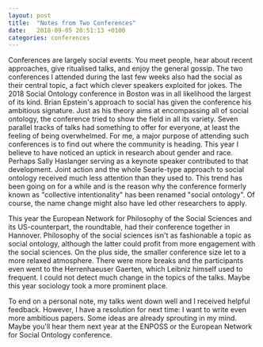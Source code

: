 ```yaml
---
layout: post
title:  "Notes from Two Conferences"
date:   2018-09-05 20:51:13 +0100
categories: conferences
---
```

Conferences are largely social events. You meet people, hear about recent approaches, give ritualised talks, and enjoy the general gossip. The two conferences I attended during the last few weeks also had the social as their central topic, a fact which clever speakers exploited for jokes.
The 2018 Social Ontology conference in Boston was in all likelihood the largest of its kind. Brian Epstein's approach to social has given the conference his ambitious signature. Just as his theory aims at encompassing all of social ontology, the conference tried to show the field in all its variety. Seven parallel tracks of talks had something to offer for everyone, at least the feeling of being overwhelmed. For me, a major purpose of attending such conferences is to find out where the community is heading. This year I believe to have noticed an uptick in research about gender and race. Perhaps Sally Haslanger serving as a keynote speaker contributed to that development. Joint action and the whole Searle-type approach to social ontology received much less attention than they used to. This trend has been going on for a while and is the reason why the conference formerly known as "collective intentionality" has been renamed "social ontology". Of course, the name change might also have led other researchers to apply.

This year the European Network for Philosophy of the Social Sciences and its US-counterpart, the roundtable, had their conference together in Hannover. Philosophy of the social sciences isn't as fashionable a topic as social ontology, although the latter could profit from more engagement with the social sciences. On the plus side, the smaller conference size let to a more relaxed atmosphere. There were more breaks and the participants even went to the Herrenhaeuser Gaerten, which Leibniz himself used to frequent. I could not detect much change in the topics of the talks. Maybe this year sociology took a more prominent place.

To end on a personal note, my talks went down well and I received helpful feedback. However, I have a resolution for next time: I want to write even more ambitious papers. Some ideas are already sprouting in my mind. Maybe you'll hear them next year at the ENPOSS or the European Network for Social Ontology conference.
